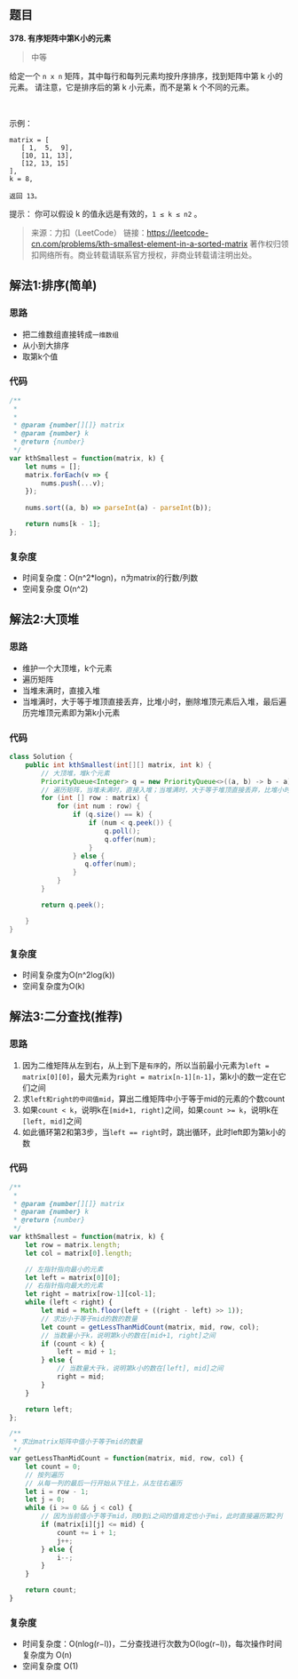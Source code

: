 ## 题目
**378. 有序矩阵中第K小的元素**
>中等

给定一个 `n x n` 矩阵，其中每行和每列元素均按升序排序，找到矩阵中第 k 小的元素。
请注意，它是排序后的第 k 小元素，而不是第 k 个不同的元素。

 

示例：
```
matrix = [
   [ 1,  5,  9],
   [10, 11, 13],
   [12, 13, 15]
],
k = 8,

返回 13。
```

提示：
你可以假设 k 的值永远是有效的，`1 ≤ k ≤ n2` 。

>来源：力扣（LeetCode）
链接：https://leetcode-cn.com/problems/kth-smallest-element-in-a-sorted-matrix
著作权归领扣网络所有。商业转载请联系官方授权，非商业转载请注明出处。

## 解法1:排序(简单)
### 思路
* 把二维数组直接转成`一维数组`
* 从小到大排序
* 取第k个值


### 代码
```js
/**
 * 
 * 
 * @param {number[][]} matrix
 * @param {number} k
 * @return {number}
 */
var kthSmallest = function(matrix, k) {
    let nums = [];
    matrix.forEach(v => {
        nums.push(...v);
    });
    
    nums.sort((a, b) => parseInt(a) - parseInt(b));

    return nums[k - 1];
};
```
### 复杂度
* 时间复杂度：O(n^2*logn)，n为matrix的行数/列数
* 空间复杂度 O(n^2)

## 解法2:大顶堆
### 思路
* 维护一个大顶堆，k个元素
* 遍历矩阵
* 当堆未满时，直接入堆
* 当堆满时，大于等于堆顶直接丢弃，比堆小时，删除堆顶元素后入堆，最后遍历完堆顶元素即为第k小元素
### 代码
```java
class Solution {
    public int kthSmallest(int[][] matrix, int k) {
        // 大顶堆，堆k个元素
        PriorityQueue<Integer> q = new PriorityQueue<>((a, b) -> b - a);
        // 遍历矩阵，当堆未满时，直接入堆；当堆满时，大于等于堆顶直接丢弃，比堆小时，删除堆顶元素后入堆，最后遍历完堆顶元素即为第k小元素
        for (int [] row : matrix) {
            for (int num : row) {
                if (q.size() == k) {
                    if (num < q.peek()) {
                        q.poll();
                        q.offer(num);
                    }                    
                } else {
                   q.offer(num);
                }
            }
        }

        return q.peek();

    }
}
```
### 复杂度
* 时间复杂度为O(n^2log(k))
* 空间复杂度为O(k)

## 解法3:二分查找(推荐)
### 思路
1. 因为二维矩阵从左到右，从上到下是`有序`的，所以当前最小元素为`left = matrix[0][0]`，最大元素为`right = matrix[n-1][n-1]`，第k小的数一定在它们之间
2. 求`left和right的中间值mid`，算出二维矩阵中小于等于mid的元素的个数count
3. 如果`count < k`，说明k在`[mid+1, right]`之间，如果`count >= k`，说明k在`[left, mid]`之间
4. 如此循环第2和第3步，当`left == right`时，跳出循环，此时left即为第k小的数

### 代码
```js
/**
 * 
 * @param {number[][]} matrix
 * @param {number} k
 * @return {number}
 */
var kthSmallest = function(matrix, k) {
    let row = matrix.length;
    let col = matrix[0].length;

    // 左指针指向最小的元素
    let left = matrix[0][0];
    // 右指针指向最大的元素
    let right = matrix[row-1][col-1];
    while (left < right) {
        let mid = Math.floor(left + ((right - left) >> 1));
        // 求出小于等于mid的数的数量
        let count = getLessThanMidCount(matrix, mid, row, col);
        // 当数量小于k，说明第k小的数在[mid+1, right]之间
        if (count < k) {
            left = mid + 1;
        } else {
            // 当数量大于k，说明第k小的数在[left], mid]之间
            right = mid;
        }
    }

    return left;
};

/**
 * 求出matrix矩阵中值小于等于mid的数量
 */
var getLessThanMidCount = function(matrix, mid, row, col) {
    let count = 0;
    // 按列遍历
    // 从每一列的最后一行开始从下往上，从左往右遍历
    let i = row - 1;
    let j = 0;
    while (i >= 0 && j < col) {
        // 因为当前值小于等于mid，则0到i之间的值肯定也小于mi，此时直接遍历第2列
        if (matrix[i][j] <= mid) {
            count += i + 1;
            j++;
        } else {
            i--;
        }
    }

    return count;
}
```
### 复杂度
 * 时间复杂度：O(nlog(r−l))，二分查找进行次数为O(log(r−l))，每次操作时间复杂度为 O(n)
 * 空间复杂度 O(1)